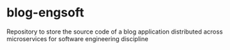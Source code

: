 # blog-engsoft
Repository to store the source code of a blog application distributed across microservices for software engineering discipline
